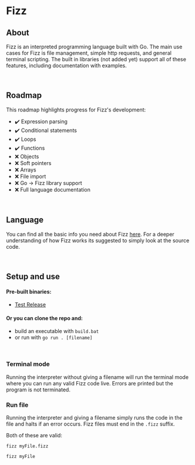 # Fizz

## **About**

Fizz is an interpreted programming language built with Go. The main use cases for Fizz is file management, simple http requests, and general terminal scripting. The built in libraries (not added yet) support all of these features, including documentation with examples.

<br>

## **Roadmap**

This roadmap highlights progress for Fizz's development:

- ✔️ Expression parsing
- ✔️ Conditional statements
- ✔️ Loops
- ✔️ Functions
- ❌ Objects
- ❌ Soft pointers
- ❌ Arrays
- ❌ File import
- ❌ Go -> Fizz library support
- ❌ Full language documentation

<br>

## **Language**

You can find all the basic info you need about Fizz [here](lang.md). For a deeper understanding of how Fizz works its suggested to simply look at the source code.

<br>

## **Setup and use**

#### Pre-built binaries:

- [Test Release](https://github.com/jesperkha/Fizz/releases/tag/test-release)

#### Or you can clone the repo and:

- build an executable with `build.bat`
- or run with `go run . [filename]`

<br>

### **Terminal mode**

Running the interpreter without giving a filename will run the terminal mode where you can run any valid Fizz code live. Errors are printed but the program is not terminated.

### **Run file**

Running the interpreter and giving a filename simply runs the code in the file and halts if an error occurs. Fizz files must end in the `.fizz` suffix.

Both of these are valid:

`fizz myFile.fizz`

`fizz myFile`
